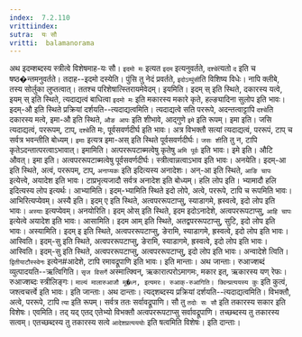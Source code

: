 ```yaml
---
index:  7.2.110
vrittiindex: 
sutra:  यः सौ
vritti:  balamanorama 
---
```


अथ इदम्शब्दस्य स्त्रीत्वे विशेषमाह-यः सौ। `इदमो मः` इत्यत `इदम` इत्यनुवर्तते, `दश्चे`त्यतो `द` इति च षष्ठ�न्तमनुवर्तते। तदाह--इदमो दस्येति। पुंसि तु नेदं प्रवर्तते, `इदोऽय्पुंसी`ति विशिष्य विधेः। नापि क्लीबे, तस्य सोर्लुका लुप्तत्वात्। ततश्च परिशेषात्स्तिरायमेवेदम्। इयमिति। इदम् स् इति स्थिते, दकारस्य यत्वे, इयम् स् इति स्थिते, त्यदाद्यत्वं बाधित्वा `इदमो मः` इति मकारस्य मकारे कृते, हल्ङ्यादिना सुलोप इति भावः। इदम्-औ इति स्थिते प्रक्रियां दर्शयति--त्यदाद्यत्वमिति। त्यदाद्यत्वे सति पररूपे, अदन्तत्वाट्टापि `दश्चे`ति दकारस्य मत्वे, इमा-औ इति स्थिते, `औङ आपः` इति शीभावे, आद्गुणे `इमे` इति रूपम्। इमा इति। जसि त्यदाद्यत्वं, पररूपम्, टाप्, `दश्चे`ति मः, पूर्वसवर्णदीर्घ इति भावः। अत्र विभक्तौ सत्यां त्यदाद्यत्वं, पररूपं, टाप् च सर्वत्र भवन्तीति बोध्यम्। `इमाः` इत्यत्र इमा-अस् इति स्थिते पूर्वसवर्णदीर्घः। `जसः शी`ति तु न, टापि कृतेऽदन्तात्परत्वाऽभावात्। इमामिति। अत्पररूपटाब्मत्वेषु कृतेषु `अमि पूर्वः` इति भावः। इमे इति। औटि औवत्। इमा इति। अत्वपररूपटाब्मत्वेषु पूर्वसवर्णदीर्घः। स्त्रीत्वान्नत्वाऽभाव इति भावः। अनयेति। इदम्-आ इति स्थिते, अत्वं, पररूपम्, टाप्, `अनाप्यकः` इति इदित्यस्य अनादेशः। अन्-आ इति स्थिते, `आङि चापः` इत्येत्त्वे, अयादेश इति भावः। टाप्रभृत्यजादौ सर्वत्र अनादेश इति बोध्यम्। हलि लोप इति। भ्यामादौ हलि इदित्यस्य लोप इत्यर्थः। आभ्यामिति। इदम्-भ्यामिति स्थिते इदो लोपे, अत्वे, पररूपे, टापि च रूपमिति भावः। आभिरित्यप्येवम्। अस्यै इति। इदम् ए इति स्थिते, अत्वपररूपटाप्सु, स्याडागमे, ह्रस्वत्वे, इदो लोप इति भावः। `अस्याः` इत्यप्येवम्। अनयोरिति। इदम् ओस् इति स्थिते, इदम इदोऽनादेशे, अत्वपररूपटाप्सु, `आहि चापः` इत्येत्वे अयादेश इति भावः। आसामिति। इदम आम् इति स्थिते, अतद्वपररूपटाप्सु, सुटि, इदो लोप इति भावः। अस्यामिति। इदम् इ इति स्थिते, अत्वपररूपटाप्सु, ङेरामि, स्याडागमे, ह्रस्वत्वे, इदो लोप इति भावः। आस्विति। इदम्-सु इति स्थिते, अत्वपररूपटाप्सु, ङेरामि, स्याडागमे, ह्रस्वत्वे, इदो लोप इति भावः। आस्विति। इदम्-सु इति स्थिते, अत्वपररूपटाप्सु, अत्वपररूपटाप्सु, इदो लोप इति भावः। अन्वादेशे त्विति। `द्वितीयाटौस्स्वेनः` इत्येन#आदेशे, टापि रमावद्रूपाणि इति भावः। इति मान्ताः। अथ जान्ताः। रुआज्शब्दं व्युत्पादयति--ऋत्विगिति। `सृज विसर्गे` अस्मात्क्विन्, ऋकारात्परोऽमागमः, मकार इत्, ऋकारस्य यण् रेफः। रुआज्शब्दः स्त्रीलिङ्गः। `माल्यं मालारुआजौ मू�ध्न, इत्यमरः। रुआक्-रुआगिति। क्विन्प्रत्ययस्य कुः` इति कुत्वं, जश्त्वचर्त्त्वे इति भावः। इति जान्ताः। अथ दान्ताः। त्यद्शब्दस्य प्रक्रियां दर्शयति--त्यदाद्यत्वमिति। विभक्तौ, अत्वे, पररूपे, टापि `त्या` इति रूपम्। सर्वत्र ततः सर्वावद्रूपाणि। सौ तु `तदोः सः सौ` इति तकारस्य सकार इति विशेषः। एवमिति। तद् यद् एतद् एतेभ्यो विभक्तौ अत्वपररूपटाप्सु सर्वावद्रूपाणि। तच्छब्दस्य तु तकारस्य सत्वम्। एतच्छब्दस्य तु तकारस्य सत्वे `आदेशप्रत्यययोः` इति षत्वमिति विशेषः। इति दान्ताः।

